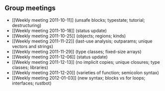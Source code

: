 ## Group meetings

* [[Weekly meeting 2011-10-11]] (unsafe blocks; typestate; tutorial; destructuring)
* [[Weekly meeting 2011-10-18]] (status update)
* [[Weekly meeting 2011-10-25]] (objects; regions; kinds)
* [[Weekly meeting 2011-11-22]] (last-use analysis; outparams; unique vectors and strings)
* [[Weekly meeting 2011-11-29]] (type classes; fixed-size arrays)
* [[Weekly meeting 2011-12-06]] (status update)
* [[Weekly meeting 2011-12-13]] (no implicit copies; unique closures; type classes; libraries)
* [[Weekly meeting 2011-12-20]] (varieties of function; semicolon syntax)
* [[Weekly meeting 2012-01-03]] (new syntax; blocks vs for loops; interfaces; rustbot)